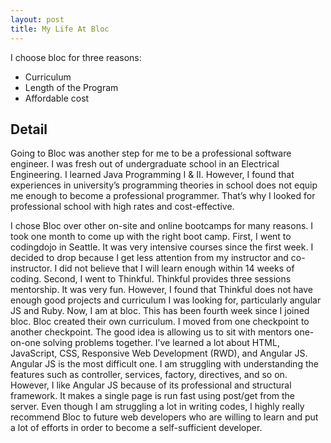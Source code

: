 ```yaml
---
layout: post
title: My Life At Bloc
---
```


I choose bloc for three reasons:


* Curriculum
* Length of the Program
* Affordable cost

## Detail


Going to Bloc was  another step for me to be a professional software engineer. I was fresh out of undergraduate school in an Electrical Engineering. I learned Java Programming I & II. However, I found that experiences in university’s programming theories in school does not equip me enough to become a professional programmer. That’s why I looked for professional school with high rates and cost-effective.


 
 I chose Bloc over other on-site and online bootcamps for many reasons. I took one month to come up with the right boot camp. First, I went to codingdojo in Seattle. It was very intensive courses since the first week. I decided to drop because I get less attention from my instructor and co-instructor. I did not believe that I will learn enough within 14 weeks of coding. Second, I went to Thinkful. Thinkful provides three sessions mentorship. It was very fun. However, I found that Thinkful does not have enough good projects and curriculum I was looking for, particularly angular JS and Ruby. 
Now, I am at bloc. This has been fourth week since I joined bloc. Bloc created their own curriculum. I moved from one checkpoint to another checkpoint. The good idea is allowing us to sit with mentors one-on-one solving problems together. I’ve learned a lot about HTML, JavaScript, CSS, Responsive Web Development (RWD), and Angular JS. Angular JS is the most difficult one. I am struggling with understanding the features such as controller, services, factory, directives, and so on. However, I like Angular JS because of its professional and structural framework. It makes a single page is run fast using post/get from the server. Even though I am struggling a lot in writing codes, I highly really recommend Bloc to future web developers who are willing to learn and put a lot of efforts in order to become a self-sufficient developer. 
